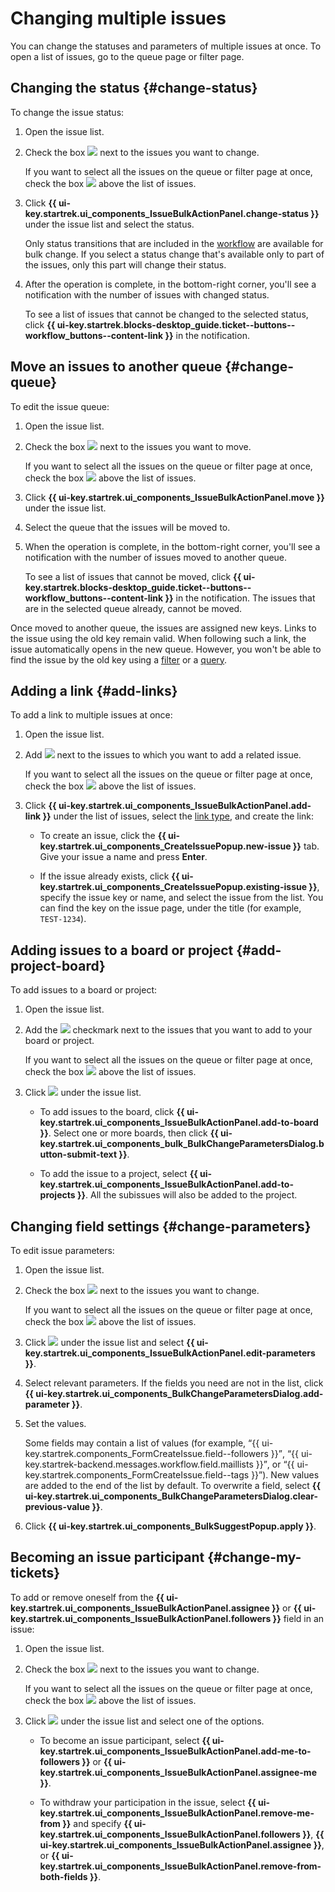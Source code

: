 # Changing multiple issues

You can change the statuses and parameters of multiple issues at once. To open a list of issues, go to the queue page or filter page.

## Changing the status {#change-status}

To change the issue status:

1. Open the issue list.

1. Check the box ![](../../_assets/tracker/svg/check.svg) next to the issues you want to change.

   If you want to select all the issues on the queue or filter page at once, check the box ![](../../_assets/tracker/svg/check.svg) above the list of issues.

1. Click **{{ ui-key.startrek.ui_components_IssueBulkActionPanel.change-status }}** under the issue list and select the status.

   Only status transitions that are included in the [workflow](workflow.md) are available for bulk change. If you select a status change that's available only to part of the issues, only this part will change their status.

1. After the operation is complete, in the bottom-right corner, you'll see a notification with the number of issues with changed status.

   To see a list of issues that cannot be changed to the selected status, click **{{ ui-key.startrek.blocks-desktop_guide.ticket--buttons--workflow_buttons--content-link }}** in the notification.

## Move an issues to another queue {#change-queue}

To edit the issue queue:

1. Open the issue list.

1. Check the box ![](../../_assets/tracker/svg/check.svg) next to the issues you want to move.

   If you want to select all the issues on the queue or filter page at once, check the box ![](../../_assets/tracker/svg/check.svg) above the list of issues.

1. Click **{{ ui-key.startrek.ui_components_IssueBulkActionPanel.move }}** under the issue list.

1. Select the queue that the issues will be moved to.

1. When the operation is complete, in the bottom-right corner, you'll see a notification with the number of issues moved to another queue.

   To see a list of issues that cannot be moved, click **{{ ui-key.startrek.blocks-desktop_guide.ticket--buttons--workflow_buttons--content-link }}** in the notification. The issues that are in the selected queue already, cannot be moved.

Once moved to another queue, the issues are assigned new keys. Links to the issue using the old key remain valid. When following such a link, the issue automatically opens in the new queue. However, you won't be able to find the issue by the old key using a [filter](../manager/quick-filters.md) or a [query](../user/query-filter#query-format.md).

## Adding a link {#add-links}

To add a link to multiple issues at once:

1. Open the issue list.

1. Add ![](../../_assets/tracker/svg/check.svg) next to the issues to which you want to add a related issue.

   If you want to select all the issues on the queue or filter page at once, check the box ![](../../_assets/tracker/svg/check.svg) above the list of issues.

1. Click **{{ ui-key.startrek.ui_components_IssueBulkActionPanel.add-link }}** under the list of issues, select the [link type](../user/links.md), and create the link:

   * To create an issue, click the **{{ ui-key.startrek.ui_components_CreateIssuePopup.new-issue }}** tab. Give your issue a name and press **Enter**.

   * If the issue already exists, click **{{ ui-key.startrek.ui_components_CreateIssuePopup.existing-issue }}**, specify the issue key or name, and select the issue from the list. You can find the key on the issue page, under the title (for example, `TEST-1234`).

## Adding issues to a board or project {#add-project-board}

To add issues to a board or project:

1. Open the issue list.

1. Add the ![](../../_assets/tracker/svg/check.svg) checkmark next to the issues that you want to add to your board or project.

   If you want to select all the issues on the queue or filter page at once, check the box ![](../../_assets/tracker/svg/check.svg) above the list of issues.

1. Click ![](../../_assets/horizontal-ellipsis.svg) under the issue list.

   * To add issues to the board, click **{{ ui-key.startrek.ui_components_IssueBulkActionPanel.add-to-board }}**. Select one or more boards, then click **{{ ui-key.startrek.ui_components_bulk_BulkChangeParametersDialog.button-submit-text }}**.

   * To add the issue to a project, select **{{ ui-key.startrek.ui_components_IssueBulkActionPanel.add-to-projects }}**. All the subissues will also be added to the project.

## Changing field settings {#change-parameters}

To edit issue parameters:

1. Open the issue list.

1. Check the box ![](../../_assets/tracker/svg/check.svg) next to the issues you want to change.

   If you want to select all the issues on the queue or filter page at once, check the box ![](../../_assets/tracker/svg/check.svg) above the list of issues.

1. Click ![](../../_assets/horizontal-ellipsis.svg) under the issue list and select **{{ ui-key.startrek.ui_components_IssueBulkActionPanel.edit-parameters }}**.

1. Select relevant parameters. If the fields you need are not in the list, click **{{ ui-key.startrek.ui_components_BulkChangeParametersDialog.add-parameter }}**.

1. Set the values.

   Some fields may contain a list of values (for example, <q>{{ ui-key.startrek.components_FormCreateIssue.field--followers }}</q>, <q>{{ ui-key.startrek-backend.messages.workflow.field.maillists }}</q>, or <q>{{ ui-key.startrek.components_FormCreateIssue.field--tags }}</q>). New values are added to the end of the list by default. To overwrite a field, select **{{ ui-key.startrek.ui_components_BulkChangeParametersDialog.clear-previous-value }}**.

1. Click **{{ ui-key.startrek.ui_components_BulkSuggestPopup.apply }}**.

## Becoming an issue participant {#change-my-tickets}

To add or remove oneself from the **{{ ui-key.startrek.ui_components_IssueBulkActionPanel.assignee }}** or **{{ ui-key.startrek.ui_components_IssueBulkActionPanel.followers }}** field in an issue:

1. Open the issue list.

1. Check the box ![](../../_assets/tracker/svg/check.svg) next to the issues you want to change.

   If you want to select all the issues on the queue or filter page at once, check the box ![](../../_assets/tracker/svg/check.svg) above the list of issues.

1. Click ![](../../_assets/horizontal-ellipsis.svg) under the issue list and select one of the options.

   * To become an issue participant, select **{{ ui-key.startrek.ui_components_IssueBulkActionPanel.add-me-to-followers }}** or **{{ ui-key.startrek.ui_components_IssueBulkActionPanel.assignee-me }}**.

   * To withdraw your participation in the issue, select **{{ ui-key.startrek.ui_components_IssueBulkActionPanel.remove-me-from }}** and specify **{{ ui-key.startrek.ui_components_IssueBulkActionPanel.followers }}**, **{{ ui-key.startrek.ui_components_IssueBulkActionPanel.assignee }}**, or **{{ ui-key.startrek.ui_components_IssueBulkActionPanel.remove-from-both-fields }}**.
